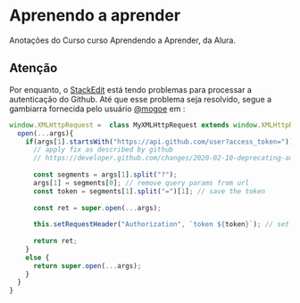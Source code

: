# Aprenendo a aprender

Anotações do Curso curso Aprendendo a Aprender, da Alura.

## Atenção

Por enquanto, o [StackEdit](https://stackedit.io/) está tendo problemas para processar a autenticação do Github. Até que esse problema seja resolvido, segue a gambiarra fornecida pelo usuário [@mogoe](https://github.com/benweet/stackedit/issues/1755#issuecomment-918949789) em :

```js
window.XMLHttpRequest =  class MyXMLHttpRequest extends window.XMLHttpRequest {
  open(...args){
    if(args[1].startsWith("https://api.github.com/user?access_token=")) {
      // apply fix as described by github
      // https://developer.github.com/changes/2020-02-10-deprecating-auth-through-query-param/#changes-to-make
  
      const segments = args[1].split("?");
      args[1] = segments[0]; // remove query params from url
      const token = segments[1].split("=")[1]; // save the token
      
      const ret = super.open(...args);
      
      this.setRequestHeader("Authorization", `token ${token}`); // set required header
      
      return ret;
    }
    else {
      return super.open(...args);
    }
  }
}
```



<!--stackedit_data:
eyJoaXN0b3J5IjpbMjEyNTMyMzE1MywxNTA0NzE2NjAwLC0yMD
I5NTIxMzQ5XX0=
-->
